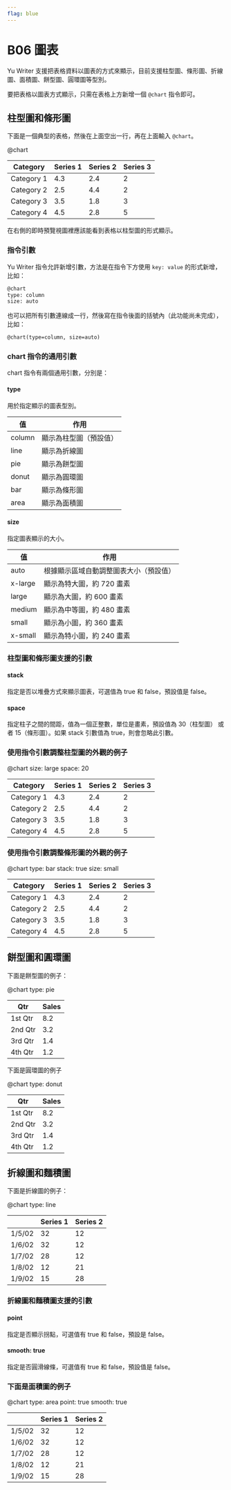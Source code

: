 ```yaml
---
flag: blue
---
```

# B06 圖表

Yu Writer 支援把表格資料以圖表的方式來顯示，目前支援柱型圖、條形圖、折線圖、面積圖、餅型圖、圓環圖等型別。

要把表格以圖表方式顯示，只需在表格上方新增一個 `@chart` 指令即可。

## 柱型圖和條形圖

下面是一個典型的表格，然後在上面空出一行，再在上面輸入 `@chart`。

@chart

| Category   | Series 1 | Series 2 | Series 3 |
| ---------  | -------- | -------- | -------- |
| Category 1 |      4.3 |      2.4 |        2 |
| Category 2 |      2.5 |      4.4 |        2 |
| Category 3 |      3.5 |      1.8 |        3 |
| Category 4 |      4.5 |      2.8 |        5 |

在右側的即時預覽視圖裡應該能看到表格以柱型圖的形式顯示。

### 指令引數

Yu Writer 指令允許新增引數，方法是在指令下方使用 `key: value` 的形式新增，比如：

```markdown
@chart
type: column
size: auto
```

也可以把所有引數連線成一行，然後寫在指令後面的括號內（此功能尚未完成），比如：

```markdown
@chart(type=column, size=auto)
```

### chart 指令的通用引數

chart 指令有兩個通用引數，分別是：

#### type

用於指定顯示的圖表型別。

| 值     | 作用               |
| ------ | ----------------- |
| column | 顯示為柱型圖（預設值）|
| line   | 顯示為折線圖        |
| pie    | 顯示為餅型圖        |
| donut  | 顯示為圓環圖        |
| bar    | 顯示為條形圖        |
| area   | 顯示為面積圖        |

#### size

指定圖表顯示的大小。

| 值      | 作用                            |
| ------- | ------------------------------ |
| auto    | 根據顯示區域自動調整圖表大小（預設值）|
| x-large | 顯示為特大圖，約 720 畫素          |
| large   | 顯示為大圖，約 600 畫素            |
| medium  | 顯示為中等圖，約 480 畫素          |
| small   | 顯示為小圖，約 360 畫素            |
| x-small | 顯示為特小圖，約 240 畫素          |

### 柱型圖和條形圖支援的引數

#### stack

指定是否以堆疊方式來顯示圖表，可選值為 true 和 false，預設值是 false。

#### space

指定柱子之間的間距，值為一個正整數，單位是畫素，預設值為 30（柱型圖） 或者 15（條形圖）。如果 stack 引數值為 true，則會忽略此引數。

### 使用指令引數調整柱型圖的外觀的例子

@chart
size: large
space: 20

| Category   | Series 1 | Series 2 | Series 3 |
| ---------  | -------- | -------- | -------- |
| Category 1 |      4.3 |      2.4 |        2 |
| Category 2 |      2.5 |      4.4 |        2 |
| Category 3 |      3.5 |      1.8 |        3 |
| Category 4 |      4.5 |      2.8 |        5 |


### 使用指令引數調整條形圖的外觀的例子

@chart
type: bar
stack: true
size: small

| Category   | Series 1 | Series 2 | Series 3 |
| ---------  | -------- | -------- | -------- |
| Category 1 |      4.3 |      2.4 |        2 |
| Category 2 |      2.5 |      4.4 |        2 |
| Category 3 |      3.5 |      1.8 |        3 |
| Category 4 |      4.5 |      2.8 |        5 |

## 餅型圖和圓環圖

下面是餅型圖的例子：

@chart
type: pie

| Qtr     | Sales |
| ------- | ----- |
| 1st Qtr |   8.2 |
| 2nd Qtr |   3.2 |
| 3rd Qtr |   1.4 |
| 4th Qtr |   1.2 |


下面是圓環圖的例子

@chart
type: donut

| Qtr     | Sales |
| ------- | ----- |
| 1st Qtr |   8.2 |
| 2nd Qtr |   3.2 |
| 3rd Qtr |   1.4 |
| 4th Qtr |   1.2 |

## 折線圖和麵積圖

下面是折線圖的例子：

@chart
type: line

|        | Series 1 | Series 2 |
| ------ | -------- | -------- |
| 1/5/02 |       32 |       12 |
| 1/6/02 |       32 |       12 |
| 1/7/02 |       28 |       12 |
| 1/8/02 |       12 |       21 |
| 1/9/02 |       15 |       28 |

### 折線圖和麵積圖支援的引數

#### point

指定是否顯示拐點，可選值有 true 和 false，預設是 false。

#### smooth: true

指定是否圓滑線條，可選值有 true 和 false，預設值是 false。

### 下面是面積圖的例子

@chart
type: area
point: true
smooth: true

|        | Series 1 | Series 2 |
| ------ | -------- | -------- |
| 1/5/02 |       32 |       12 |
| 1/6/02 |       32 |       12 |
| 1/7/02 |       28 |       12 |
| 1/8/02 |       12 |       21 |
| 1/9/02 |       15 |       28 |


